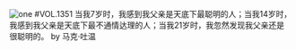 ![one](http://image.wufazhuce.com/FuAfD2Fwo-xHq6PYfwF8nMf6xSu2)
#VOL.1351
当我7岁时，我感到我父亲是天底下最聪明的人；当我14岁时，我感到我父亲是天底下最不通情达理的人；当我21岁时，我忽然发现我父亲还是很聪明的。 by 马克·吐温